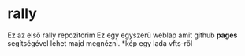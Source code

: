 # rally
Ez az első rally repozitorim
Ez egy egyszerű weblap amit github **pages** segítségével lehet majd megnézni.
*kép egy lada vfts-ről
